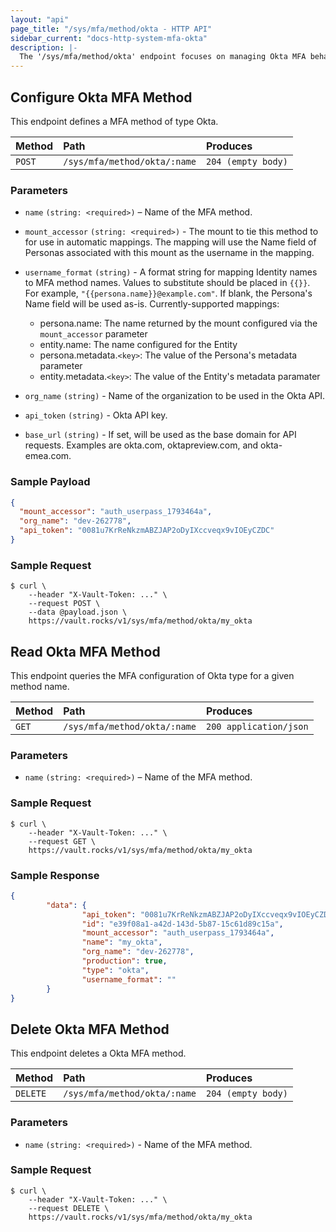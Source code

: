 ```yaml
---
layout: "api"
page_title: "/sys/mfa/method/okta - HTTP API"
sidebar_current: "docs-http-system-mfa-okta"
description: |-
  The '/sys/mfa/method/okta' endpoint focuses on managing Okta MFA behaviors in Vault Enterprise.
---
```


## Configure Okta MFA Method

This endpoint defines a MFA method of type Okta.

| Method   | Path                           | Produces               |
| :------- | :----------------------------- | :--------------------- |
| `POST`   | `/sys/mfa/method/okta/:name`   | `204 (empty body)`     |

### Parameters

- `name` `(string: <required>)` – Name of the MFA method.

- `mount_accessor` `(string: <required>)` - The mount to tie this method to for use in automatic mappings. The mapping will use the Name field of Personas associated with this mount as the username in the mapping.

- `username_format` `(string)` - A format string for mapping Identity names to MFA method names. Values to substitute should be placed in `{{}}`. For example, `"{{persona.name}}@example.com"`. If blank, the Persona's Name field will be used as-is. Currently-supported mappings:
  - persona.name: The name returned by the mount configured via the `mount_accessor` parameter
  - entity.name: The name configured for the Entity
  - persona.metadata.`<key>`: The value of the Persona's metadata parameter
  - entity.metadata.`<key>`: The value of the Entity's metadata paramater

- `org_name` `(string)` - Name of the organization to be used in the Okta API.

- `api_token` `(string)` - Okta API key.

- `base_url` `(string)` -  If set, will be used as the base domain for API requests.  Examples are okta.com, oktapreview.com, and okta-emea.com.

### Sample Payload

```json
{
  "mount_accessor": "auth_userpass_1793464a",
  "org_name": "dev-262778",
  "api_token": "0081u7KrReNkzmABZJAP2oDyIXccveqx9vIOEyCZDC"
}
```

### Sample Request

```
$ curl \
    --header "X-Vault-Token: ..." \
    --request POST \
    --data @payload.json \
    https://vault.rocks/v1/sys/mfa/method/okta/my_okta
```

## Read Okta MFA Method

This endpoint queries the MFA configuration of Okta type for a given method
name.

| Method   | Path                           | Produces                 |
| :------- | :----------------------------- | :----------------------- |
| `GET`    | `/sys/mfa/method/okta/:name`   | `200 application/json`   |

### Parameters

- `name` `(string: <required>)` – Name of the MFA method.

### Sample Request

```
$ curl \
    --header "X-Vault-Token: ..." \
    --request GET \
    https://vault.rocks/v1/sys/mfa/method/okta/my_okta

```

### Sample Response

```json
{
        "data": {
                "api_token": "0081u7KrReNkzmABZJAP2oDyIXccveqx9vIOEyCZDC",
                "id": "e39f08a1-a42d-143d-5b87-15c61d89c15a",
                "mount_accessor": "auth_userpass_1793464a",
                "name": "my_okta",
                "org_name": "dev-262778",
                "production": true,
                "type": "okta",
                "username_format": ""
        }
}
```
## Delete Okta MFA Method

This endpoint deletes a Okta MFA method.

| Method   | Path                           | Produces                 |
| :------- | :----------------------------- | :----------------------- |
| `DELETE` | `/sys/mfa/method/okta/:name`   | `204 (empty body)`       |


### Parameters

- `name` `(string: <required>)` - Name of the MFA method.

### Sample Request

```
$ curl \
    --header "X-Vault-Token: ..." \
    --request DELETE \
    https://vault.rocks/v1/sys/mfa/method/okta/my_okta

```
